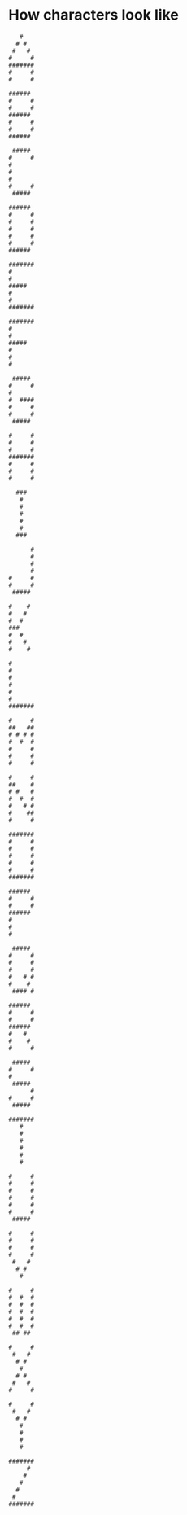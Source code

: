 # How characters look like

```
   #    
  # #   
 #   #  
#     # 
####### 
#     # 
#     # 
```
```
######  
#     # 
#     # 
######  
#     # 
#     # 
###### 
```
```        
 #####  
#     # 
#       
#       
#       
#     # 
 #####  
```
```  
######  
#     # 
#     # 
#     # 
#     # 
#     # 
###### 
``` 
```     
####### 
#       
#       
#####   
#       
#       
####### 
```
```        
####### 
#       
#       
#####   
#       
#       
#       
```
```        
 #####  
#     # 
#       
#  #### 
#     # 
#     # 
 #####  
```
```        
#     # 
#     # 
#     # 
####### 
#     # 
#     # 
#     # 
```
```        
  ###  
   #   
   #   
   #   
   #   
   #   
  ###  
```
``` 
      # 
      # 
      # 
      # 
#     # 
#     # 
 #####  
```
```     
#    # 
#   #  
#  #   
###    
#  #   
#   #  
#    # 
```
```       
#       
#       
#       
#       
#       
#       
####### 
```
```       
#     # 
##   ## 
# # # # 
#  #  # 
#     # 
#     # 
#     # 
```
```       
#     # 
##    # 
# #   # 
#  #  # 
#   # # 
#    ## 
#     # 
```
```       
####### 
#     # 
#     # 
#     # 
#     # 
#     # 
####### 
```
```       
######  
#     # 
#     # 
######  
#       
#       
#       
```
```        
 #####  
#     # 
#     # 
#     # 
#   # # 
#    #  
 #### # 
```
```        
######  
#     # 
#     # 
######  
#   #   
#    #  
#     # 
```
```      
 #####  
#     # 
#       
 #####  
      # 
#     # 
 #####  
```
```        
####### 
   #    
   #    
   #    
   #    
   #    
   #    
```
```        
#     # 
#     # 
#     # 
#     # 
#     # 
#     # 
 #####  
```
```      
#     # 
#     # 
#     # 
#     # 
 #   #  
  # #   
   #    
```
```      
#     # 
#  #  # 
#  #  # 
#  #  # 
#  #  # 
#  #  # 
 ## ##  
```
```     
#     # 
 #   #  
  # #   
   #    
  # #   
 #   #  
#     # 
```
```       
#     # 
 #   #  
  # #   
   #    
   #    
   #    
   #    
```
```      
####### 
     #  
    #   
   #    
  #     
 #      
####### 
```       
                                                           

        

